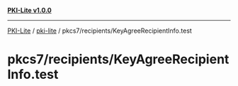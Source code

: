 [**PKI-Lite v1.0.0**](../../../../README.md)

---

[PKI-Lite](../../../../README.md) / [pki-lite](../../../README.md) / pkcs7/recipients/KeyAgreeRecipientInfo.test

# pkcs7/recipients/KeyAgreeRecipientInfo.test
